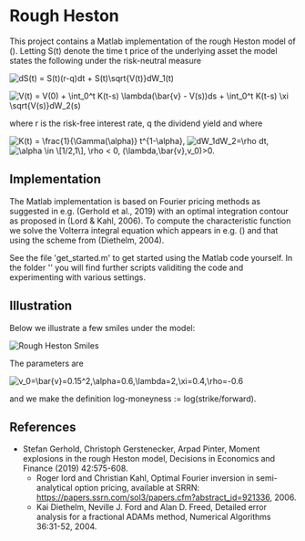 # Rough Heston
This project contains a Matlab implementation of the rough Heston model of (). Letting S(t) denote the time t price of the underlying asset the model states the following under the risk-neutral measure 

![$dS(t) = S(t)(r-q)dt + S(t)\sqrt{V(t)}dW_1(t)$](https://render.githubusercontent.com/render/math?math=%24dS(t)%20%3D%20S(t)(r-q)dt%20%2B%20S(t)%5Csqrt%7BV(t)%7DdW_1(t)%24)

![$V(t) = V(0) + \int_0^t K(t-s) \lambda(\bar{v} - V(s))ds + \int_0^t K(t-s) \xi \sqrt{V(s)}dW_2(s)$](https://render.githubusercontent.com/render/math?math=%24V(t)%20%3D%20V(0)%20%2B%20%5Cint_0%5Et%20K(t-s)%20%5Clambda(%5Cbar%7Bv%7D%20-%20V(s))ds%20%2B%20%5Cint_0%5Et%20K(t-s)%20%5Cxi%20%5Csqrt%7BV(s)%7DdW_2(s)%24)

where r is the risk-free interest rate, q the dividend yield and where

![K(t) = \frac{1}{\Gamma(\alpha)} t^{1-\alpha}](https://render.githubusercontent.com/render/math?math=K(t)%20%3D%20%5Cfrac%7B1%7D%7B%5CGamma(%5Calpha)%7D%20t%5E%7B1-%5Calpha%7D), ![dW_1dW_2=\rho dt](https://render.githubusercontent.com/render/math?math=dW_1dW_2%3D%5Crho%20dt), ![$\alpha \in \[1/2,1\], \rho < 0, (\lambda,\bar{v},v_0)$](https://render.githubusercontent.com/render/math?math=%24%5Calpha%20%5Cin%20%5B1%2F2%2C1%5D%2C%20%5Crho%20%3C%200%2C%20(%5Clambda%2C%5Cbar%7Bv%7D%2Cv_0)%24)>0.


## Implementation
The Matlab implementation is based on Fourier pricing methods as suggested in e.g. (Gerhold et al., 2019) with an optimal integration contour as proposed in (Lord & Kahl, 2006). To compute the characteristic function we solve the Volterra integral equation which appears in e.g. () and that using the scheme from (Diethelm, 2004).

See the file 'get_started.m' to get started using the Matlab code yourself. In the folder '' you will find further scripts validiting the code and experimenting with various settings.

## Illustration

Below we illustrate a few smiles under the model:

![Rough Heston Smiles](https://github.com/sigurdroemer/rough_heston/blob/master/smiles2.jpg)

The parameters are 

![v_0=\bar{v}=0.15^2,\alpha=0.6,\lambda=2,\xi=0.4,\rho=-0.6](https://render.githubusercontent.com/render/math?math=v_0%3D%5Cbar%7Bv%7D%3D0.15%5E2%2C%5Calpha%3D0.6%2C%5Clambda%3D2%2C%5Cxi%3D0.4%2C%5Crho%3D-0.6)

and we make the definition log-moneyness := log(strike/forward).



## References
- Stefan Gerhold, Christoph Gerstenecker, Arpad Pinter, Moment explosions in the rough Heston model, Decisions in Economics and Finance (2019) 42:575-608.
  - Roger lord and Christian Kahl, Optimal Fourier inversion in semi-analytical option pricing, available at SRRN: https://papers.ssrn.com/sol3/papers.cfm?abstract_id=921336, 2006.
  - Kai Diethelm, Neville J. Ford and Alan D. Freed, Detailed error analysis for a fractional ADAMs method, Numerical Algorithms 36:31-52, 2004.
